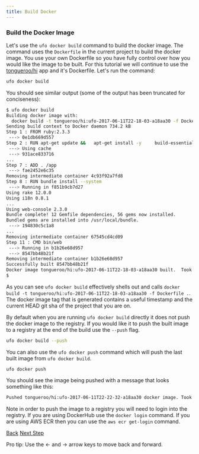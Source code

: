 ```yaml
---
title: Build Docker
---
```


### Build the Docker Image

Let's use the `ufo docker build` command to build the docker image. The command uses the `Dockerfile` in the current project to build the docker image.  You use your own Dockerfile so you have fully control over how you would like the image to be built.  For this tutorial we will continue to use the [tongueroo/hi](https://github.com/tongueroo/hi) app and it's Dockerfile. Let's run the command:

```sh
ufo docker build
```

You should see similar output (some of the output has been truncated for conciseness):

```sh
$ ufo docker build
Building docker image with:
  docker build -t tongueroo/hi:ufo-2017-06-11T22-18-03-a18aa30 -f Dockerfile .
Sending build context to Docker daemon 734.2 kB
Step 1 : FROM ruby:2.3.3
 ---> 0e1db669d557
Step 2 : RUN apt-get update &&   apt-get install -y     build-essential     nodejs &&   rm -rf /var/lib/apt/lists/* && apt-get clean && apt-get purge
 ---> Using cache
 ---> 931ace833716
...
Step 7 : ADD . /app
 ---> fae2452e6c35
Removing intermediate container 4c93f92a7fd8
Step 8 : RUN bundle install --system
 ---> Running in f851b9cb7d27
Using rake 12.0.0
Using i18n 0.8.1
...
Using web-console 2.3.0
Bundle complete! 12 Gemfile dependencies, 56 gems now installed.
Bundled gems are installed into /usr/local/bundle.
 ---> 194830c5c1a8
...
Removing intermediate container 67545cd4cd09
Step 11 : CMD bin/web
 ---> Running in b1b26e68d957
 ---> 8547bb48b21f
Removing intermediate container b1b26e68d957
Successfully built 8547bb48b21f
Docker image tongueroo/hi:ufo-2017-06-11T22-18-03-a18aa30 built.  Took 33s.
$
```

As you can see `ufo docker build` effectively shells out and calls `docker build -t tongueroo/hi:ufo-2017-06-11T22-18-03-a18aa30 -f Dockerfile .`.  The docker image tag that is generated contains a useful timestamp and the current HEAD git sha of the project that you are on.

By default when you are running `ufo docker build` directly it does not push the docker image to the registry.  If you would like it to push the built image to a registry at the end of the build use the `--push` flag.

```sh
ufo docker build --push
```

You can also use the `ufo docker push` command which will push the last built image from `ufo docker build`.

```
ufo docker push
```

You should see the image being pushed with a message that looks something like this:

```sh
Pushed tongueroo/hi:ufo-2017-06-11T22-22-32-a18aa30 docker image. Took 9s.
```


Note in order to push the image to a registry you will need to login into the registry.  If you are using DockerHub use the `docker login` command.  If you are using AWS ECR then you can use the `aws ecr get-login` command.

<a id="prev" class="btn btn-basic" href="{% link _docs/tutorial-ufo-init.md %}">Back</a>
<a id="next" class="btn btn-primary" href="{% link _docs/tutorial-ufo-tasks-build.md %}">Next Step</a>
<p class="keyboard-tip">Pro tip: Use the <- and -> arrow keys to move back and forward.</p>

